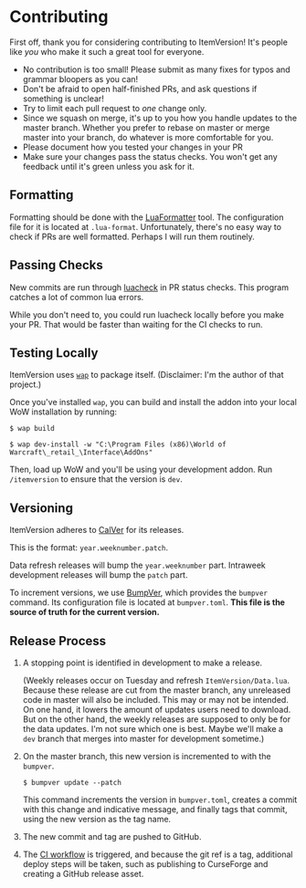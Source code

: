 # Contributing

First off, thank you for considering contributing to ItemVersion!
It's people like *you* who make it such a great tool for everyone.

* No contribution is too small!
  Please submit as many fixes for typos and grammar bloopers as you can!
* Don't be afraid to open half-finished PRs, and ask questions if something is unclear!
* Try to limit each pull request to *one* change only.
* Since we squash on merge, it's up to you how you handle updates to the master branch.
  Whether you prefer to rebase on master or merge master into your branch, do whatever is more
  comfortable for you.
* Please document how you tested your changes in your PR
* Make sure your changes pass the status checks.
  You won't get any feedback until it's green unless you ask for it.

## Formatting

Formatting should be done with the [LuaFormatter](https://github.com/Koihik/LuaFormatter) tool. The
configuration file for it is located at `.lua-format`. Unfortunately, there's no easy way to check
if PRs are well formatted. Perhaps I will run them routinely.

## Passing Checks

New commits are run through [luacheck](https://github.com/mpeterv/luacheck) in PR status checks.
This program catches a lot of common lua errors.

While you don't need to, you could run luacheck locally before you make your PR. That would be
faster than waiting for the CI checks to run.

## Testing Locally

ItemVersion uses [`wap`](https://wow-addon-packager.readthedocs.io/en/stable/) to package itself.
(Disclaimer: I'm the author of that project.)

Once you've installed `wap`, you can build and install the addon into your local WoW installation
by running:

``` console
$ wap build

$ wap dev-install -w "C:\Program Files (x86)\World of Warcraft\_retail_\Interface\AddOns"
```

Then, load up WoW and you'll be using your development addon. Run `/itemversion`
to ensure that the version is `dev`.

## Versioning

ItemVersion adheres to [CalVer](https://calver.org/) for its releases.

This is the format: `year.weeknumber.patch`.

Data refresh releases will bump the `year.weeknumber` part. Intraweek development releases will bump
the `patch` part.

To increment versions, we use [BumpVer](https://gitlab.com/mbarkhau/pycalver), which provides the
`bumpver` command. Its configuration file is located at `bumpver.toml`. **This file is the source
of truth for the current version.**

## Release Process

1. A stopping point is identified in development to make a release.

   (Weekly releases occur on Tuesday and refresh `ItemVersion/Data.lua`. Because these release are
   cut from the master branch, any unreleased code in master will also be included. This may or may
   not be intended. On one hand, it lowers the amount of updates users need to download. But on the
   other hand, the weekly releases are supposed to only be for the data updates. I'm not sure which
   one is best. Maybe we'll make a `dev` branch that merges into master for development sometime.)

2. On the master branch, this new version is incremented to with the `bumpver`.

   ``` console
   $ bumpver update --patch
   ```

   This command increments the version in `bumpver.toml`, creates a commit with this change
   and indicative message, and finally tags that commit, using the new version as the
   tag name.

3. The new commit and tag are pushed to GitHub.

4. The [CI workflow](https://github.com/t-mart/wap/actions/workflows/ci.yml) is triggered, and
   because the git ref is a tag, additional deploy steps will be taken, such as publishing to
   CurseForge and creating a GitHub release asset.
